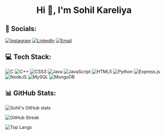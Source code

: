 <h1 align="center">Hi 👋, I'm Sohil Kareliya</h1>

## 🔗 Socials:
[![Instagram](https://img.shields.io/badge/Instagram-%23E4405F.svg?&style=for-the-badge&logo=instagram&logoColor=white)](https://instagram.com/sohil__2085)
[![LinkedIn](https://img.shields.io/badge/LinkedIn-%230077B5.svg?&style=for-the-badge&logo=linkedin&logoColor=white)](https://linkedin.com/in/sohil-kareliya-3b2380283/)
[![Email](https://img.shields.io/badge/Gmail-D14836?style=for-the-badge&logo=gmail&logoColor=white)](sohilkareliya9695@gmail.com)

## 💻 Tech Stack:
![C](https://img.shields.io/badge/C-00599C?style=flat&logo=c&logoColor=white)
![C++](https://img.shields.io/badge/C++-00599C?style=flat&logo=c%2B%2B&logoColor=white)
![CSS3](https://img.shields.io/badge/CSS3-%231572B6.svg?style=flat&logo=css3&logoColor=white)
![Java](https://img.shields.io/badge/Java-%23ED8B00.svg?style=flat&logo=openjdk&logoColor=white)
![JavaScript](https://img.shields.io/badge/JavaScript-%23323330.svg?style=flat&logo=javascript&logoColor=%23F7DF1E)
![HTML5](https://img.shields.io/badge/HTML5-E34F26?style=flat&logo=html5&logoColor=white)
![Python](https://img.shields.io/badge/Python-3670A0?style=flat&logo=python&logoColor=ffdd54)
![Express.js](https://img.shields.io/badge/Express.js-000000?style=flat&logo=express&logoColor=white)
![NodeJS](https://img.shields.io/badge/Node.js-339933?style=flat&logo=nodedotjs&logoColor=white)
![MySQL](https://img.shields.io/badge/MySQL-00000F?style=flat&logo=mysql&logoColor=white)
![MongoDB](https://img.shields.io/badge/MongoDB-4EA94B?style=flat&logo=mongodb&logoColor=white)

## 📊 GitHub Stats:
<!-- GitHub Readme Stats -->
![Sohil's GitHub stats](https://github-readme-stats.vercel.app/api?username=Sohil2085&show_icons=true&theme=radical)

<!-- Streak Stats -->
![GitHub Streak](https://streak-stats.demolab.com/?user=Sohil2085&theme=radical)

<!-- Top Langs -->
![Top Langs](https://github-readme-stats.vercel.app/api/top-langs/?username=Sohil2085&layout=compact&theme=radical)
